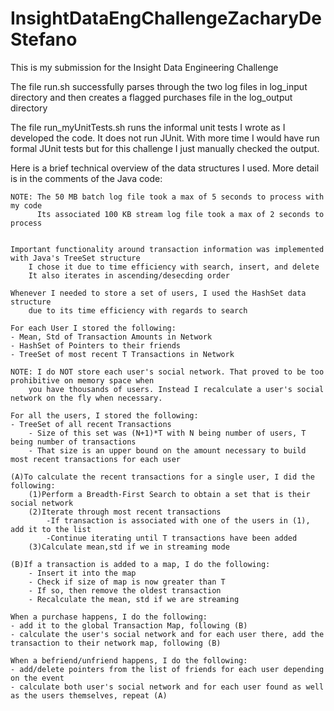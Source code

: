 # InsightDataEngChallengeZacharyDeStefano

This is my submission for the Insight Data Engineering Challenge

The file run.sh successfully parses through the two log files in log_input directory
	and then creates a flagged purchases file in the log_output directory
	
The file run_myUnitTests.sh runs the informal unit tests I wrote as I developed 
	the code. It does not run JUnit. With more time I would have run formal JUnit tests
	but for this challenge I just manually checked the output. 


	
Here is a brief technical overview of the data structures I used. More detail is in the comments of the Java code:

	NOTE: The 50 MB batch log file took a max of 5 seconds to process with my code
	      Its associated 100 KB stream log file took a max of 2 seconds to process
	

	Important functionality around transaction information was implemented with Java's TreeSet structure
		I chose it due to time efficiency with search, insert, and delete
		It also iterates in ascending/desecding order
	
	Whenever I needed to store a set of users, I used the HashSet data structure
		due to its time efficiency with regards to search

	For each User I stored the following:
	- Mean, Std of Transaction Amounts in Network
	- HashSet of Pointers to their friends
	- TreeSet of most recent T Transactions in Network
	
	NOTE: I do NOT store each user's social network. That proved to be too prohibitive on memory space when 
		you have thousands of users. Instead I recalculate a user's social network on the fly when necessary. 
	
	For all the users, I stored the following:
	- TreeSet of all recent Transactions
		- Size of this set was (N+1)*T with N being number of users, T being number of transactions
		- That size is an upper bound on the amount necessary to build most recent transactions for each user
	
	(A)To calculate the recent transactions for a single user, I did the following:
		(1)Perform a Breadth-First Search to obtain a set that is their social network
		(2)Iterate through most recent transactions 
			-If transaction is associated with one of the users in (1), add it to the list
			-Continue iterating until T transactions have been added
		(3)Calculate mean,std if we in streaming mode
	
	(B)If a transaction is added to a map, I do the following:
		- Insert it into the map
		- Check if size of map is now greater than T
		- If so, then remove the oldest transaction
		- Recalculate the mean, std if we are streaming
	
	When a purchase happens, I do the following:
	- add it to the global Transaction Map, following (B)
	- calculate the user's social network and for each user there, add the transaction to their network map, following (B)
	
	When a befriend/unfriend happens, I do the following:
	- add/delete pointers from the list of friends for each user depending on the event
	- calculate both user's social network and for each user found as well as the users themselves, repeat (A)
	
	